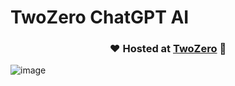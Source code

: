 # TwoZero ChatGPT AI 
<div align="center">

### ❤️ Hosted at [TwoZero](https://twozero.vercel.app/) 🥰

</div>

![image](https://user-images.githubusercontent.com/68821643/210059400-1a1641dd-5983-454d-99c5-10af08b3fcd1.png)
